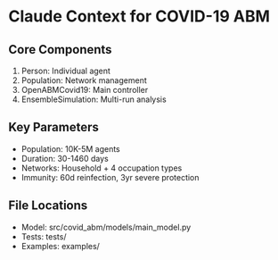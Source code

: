 # Claude Context for COVID-19 ABM

## Core Components
1. Person: Individual agent
2. Population: Network management
3. OpenABMCovid19: Main controller
4. EnsembleSimulation: Multi-run analysis

## Key Parameters
- Population: 10K-5M agents
- Duration: 30-1460 days
- Networks: Household + 4 occupation types
- Immunity: 60d reinfection, 3yr severe protection

## File Locations
- Model: src/covid_abm/models/main_model.py
- Tests: tests/
- Examples: examples/
